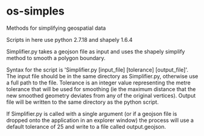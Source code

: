 # os-simples
Methods for simplifying geospatial data

Scripts in here use python 2.7.18 and shapely 1.6.4

Simplifier.py takes a geojson file as input and uses the shapely simplify method to smooth a polygon boundary.

Syntax for the script is 'Simplifier.py [input_file] [tolerance] [output_file]'. The input file should be in the same directory as Simplifier.py, otherwise use a full path to the file. Tolerance is an integer value representing the metre tolerance that will be used for smoothing (ie the maximum distance that the new smoothed geometry deviates from any of the original vertices). Output file will be written to the same directory as the python script.

If Simplifier.py is called with a single argument (or if a geojson file is dropped onto the application in an explorer window) the process will use a default tolerance of 25 and write to a file called output.geojson.
